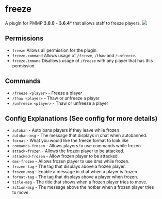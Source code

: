 # freeze
A plugin for PMMP **3.0.0** - **3.6.4*** that allows staff to freeze players. [![](https://poggit.pmmp.io/shield.api/freeze)](https://poggit.pmmp.io/p/freeze)

## Permissions
 - `freeze` Allows all permission for the plugin.
 - `freeze.command` Allows usage of `/freeze`, `/thaw` and `/unfreeze`.
 - `freeze.immune` Disallows usage of `/freeze` with any player that has this permission.
 
## Commands
 - `/freeze <player>` - Freeze a player
 - `/thaw <player>` - Thaw or unfreeze a player
 - `/unfreeze <player>` - Thaw or unfreeze a player

## Config Explanations (See config for more details)
 - `autoban` - Auto bans players if they leave while frozen 
 - `autoban-msg` - The message that displays in chat when autobanned.
 - `format` - What you would like the freeze format to look like
 - `commands-frozen` - Allows players to use commands while frozen
 - `attack-frozen` - Allows the frozen player to be attacked.
 - `attacked-frozen` - Allow frozen player to be attacked.
 - `dms-frozen` - Allows frozen player to use dms while frozen.
 - `frozen-tag` - The tag that displays above a frozen player.
 - `frozen-msg` - Enable a message in chat when a player is frozen.
 - `format-tag` - The tag that displays above a player when frozen.
 - `title-msg` - The title that shows when a frozen player tries to move.
 - `action-msg` - The message above the hotbar when a frozen player tries to move.
